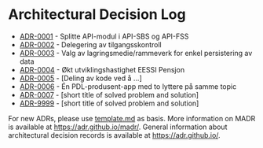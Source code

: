 # Architectural Decision Log

<!-- adrlog -- Regenerate the content by using "adr-log -i". You can install it via "npm install -g adr-log" -->

* [ADR-0001](0001-Splitte-API.md) - Splitte API-modul i API-SBS og API-FSS
* [ADR-0002](0002-Tilgangsstyring.md) - Delegering av tilgangsskontroll
* [ADR-0003](0003-KeyValueStore.md) - Valg av lagringsmedie/rammeverk for enkel persistering av data
* [ADR-0004](0004-Utviklingshastighet.md) - Økt utviklingshastighet EESSI Pensjon
* [ADR-0005](0005-Deling_av_kode.md) - [Deling av kode ved å ...]
* [ADR-0006](0006-PDL-produsent-i-flere-apper.md) - Én PDL-produsent-app med to lyttere på samme topic 
* [ADR-0007](0007-Korte-ned-tid-rinasaker-kall.md) - [short title of solved problem and solution]
* [ADR-9999](9999-template.md) - [short title of solved problem and solution]

<!-- adrlogstop -->

For new ADRs, please use [template.md](_template.md) as basis.
More information on MADR is available at <https://adr.github.io/madr/>.
General information about architectural decision records is available at <https://adr.github.io/>.
